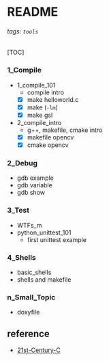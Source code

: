 # README
###### tags: `tools`
[TOC]
### 1_Compile
- 1_compile_101
    - compile intro
    - [x] make helloworld.c
    - [x] make (`-lm`)
    - [x] make gsl
- 2_compile_intro
    - g++, makefile, cmake intro
    - [x] makefile opencv
    - [x] cmake opencv
### 2_Debug
- gdb example
- gdb variable
- gdb show
### 3_Test
- WTFs_m
- python_unittest_101
    - first unittest example
### 4_Shells
- basic_shells
- shells and makefile
### n_Small_Topic
- doxyfile

## reference
- [21st-Century-C](https://github.com/b-k/21st-Century-Examples)
